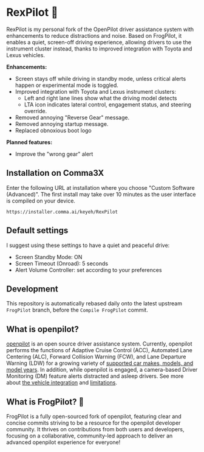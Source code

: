 # RexPilot 🦖

RexPilot is my personal fork of the OpenPilot driver assistance system with enhancements to reduce distractions and noise. Based on FrogPilot, it enables a quiet, screen-off driving experience, allowing drivers to use the instrument cluster instead, thanks to improved integration with Toyota and Lexus vehicles.

**Enhancements:**

- Screen stays off while driving in standby mode, unless critical alerts happen or experimental mode is toggled.
- Improved integration with Toyota and Lexus instrument clusters:
  - Left and right lane lines show what the driving model detects
  - LTA icon indicates lateral control, engagement status, and steering override.
- Removed annoying "Reverse Gear" message.
- Removed annoying startup message.
- Replaced obnoxious boot logo

**Planned features:**

- Improve the "wrong gear" alert

## Installation on Comma3X

Enter the following URL at installation where you choose "Custom Software (Advanced)". The first install may take over 10 minutes as the user interface is compiled on your device.

```
https://installer.comma.ai/keyeh/RexPilot
```

## Default settings

I suggest using these settings to have a quiet and peaceful drive:

- Screen Standby Mode: ON
- Screen Timeout (Onroad): 5 seconds
- Alert Volume Controller: set according to your preferences

## Development

This repository is automatically rebased daily onto the latest upstream `FrogPilot` branch, before the `Compile FrogPilot` commit.

## What is openpilot?

[openpilot](http://github.com/commaai/openpilot) is an open source driver assistance system. Currently, openpilot performs the functions of Adaptive Cruise Control (ACC), Automated Lane Centering (ALC), Forward Collision Warning (FCW), and Lane Departure Warning (LDW) for a growing variety of [supported car makes, models, and model years](docs/CARS.md). In addition, while openpilot is engaged, a camera-based Driver Monitoring (DM) feature alerts distracted and asleep drivers. See more about [the vehicle integration](docs/INTEGRATION.md) and [limitations](docs/LIMITATIONS.md).

## What is FrogPilot? 🐸

FrogPilot is a fully open-sourced fork of openpilot, featuring clear and concise commits striving to be a resource for the openpilot developer community. It thrives on contributions from both users and developers, focusing on a collaborative, community-led approach to deliver an advanced openpilot experience for everyone!
